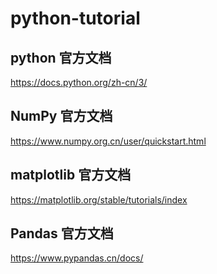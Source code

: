 # python-tutorial

## python 官方文档

https://docs.python.org/zh-cn/3/

## NumPy 官方文档

https://www.numpy.org.cn/user/quickstart.html

## matplotlib 官方文档

https://matplotlib.org/stable/tutorials/index

## Pandas 官方文档

https://www.pypandas.cn/docs/
